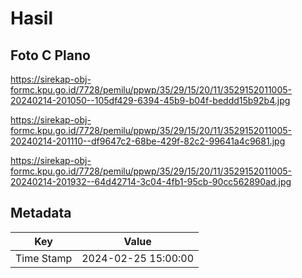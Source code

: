 # Hasil

## Foto C Plano

https://sirekap-obj-formc.kpu.go.id/7728/pemilu/ppwp/35/29/15/20/11/3529152011005-20240214-201050--105df429-6394-45b9-b04f-beddd15b92b4.jpg

https://sirekap-obj-formc.kpu.go.id/7728/pemilu/ppwp/35/29/15/20/11/3529152011005-20240214-201110--df9647c2-68be-429f-82c2-99641a4c9681.jpg

https://sirekap-obj-formc.kpu.go.id/7728/pemilu/ppwp/35/29/15/20/11/3529152011005-20240214-201932--64d42714-3c04-4fb1-95cb-90cc562890ad.jpg


## Metadata

| Key        | Value               |
| ---------- | ------------------- |
| Time Stamp | 2024-02-25 15:00:00 |



